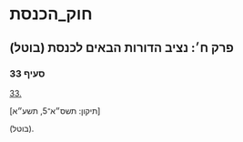 # חוק_הכנסת

## פרק ח׳: נציב הדורות הבאים לכנסת (בוטל)

### סעיף 33

[33.](https://he.wikisource.org/wiki/חוק_הכנסת#סעיף_33)

[תיקון: תשס״א־5, תשע״א]

(בוטל).